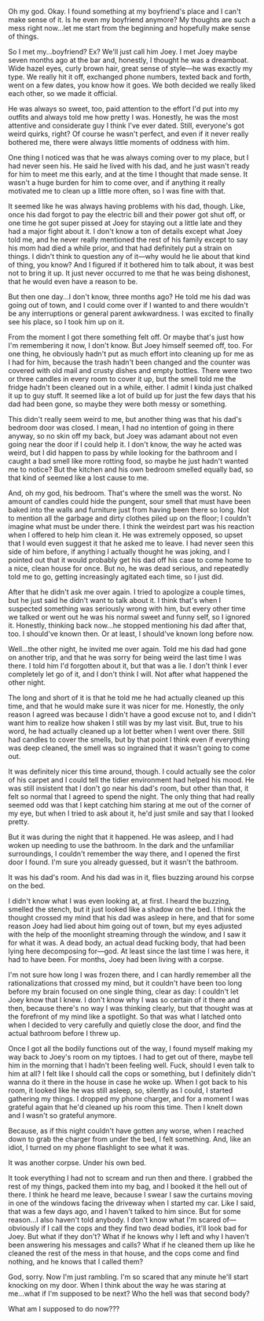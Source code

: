 Oh my god. Okay. I found something at my boyfriend's place and I can't make sense of it. Is he even my boyfriend anymore? My thoughts are such a mess right now...let me start from the beginning and hopefully make sense of things.

So I met my...boyfriend? Ex? We'll just call him Joey. I met Joey maybe seven months ago at the bar and, honestly, I thought he was a dreamboat. Wide hazel eyes, curly brown hair, great sense of style—he was exactly my type. We really hit it off, exchanged phone numbers, texted back and forth, went on a few dates, you know how it goes. We both decided we really liked each other, so we made it official.

He was always so sweet, too, paid attention to the effort I'd put into my outfits and always told me how pretty I was. Honestly, he was the most attentive and considerate guy I think I've ever dated. Still, everyone's got weird quirks, right? Of course he wasn't perfect, and even if it never really bothered me, there were always little moments of oddness with him.

One thing I noticed was that he was always coming over to my place, but I had never seen his. He said he lived with his dad, and he just wasn't ready for him to meet me this early, and at the time I thought that made sense. It wasn't a huge burden for him to come over, and if anything it really motivated me to clean up a little more often, so I was fine with that.

It seemed like he was always having problems with his dad, though. Like, once his dad forgot to pay the electric bill and their power got shut off, or one time he got super pissed at Joey for staying out a little late and they had a major fight about it. I don't know a ton of details except what Joey told me, and he never really mentioned the rest of his family except to say his mom had died a while prior, and that had definitely put a strain on things. I didn't think to question any of it—why would he lie about that kind of thing, you know? And I figured if it bothered him to talk about, it was best not to bring it up. It just never occurred to me that he was being dishonest, that he would even have a reason to be.

But then one day...I don't know, three months ago? He told me his dad was going out of town, and I could come over if I wanted to and there wouldn't be any interruptions or general parent awkwardness. I was excited to finally see his place, so I took him up on it.

From the moment I got there something felt off. Or maybe that's just how I'm remembering it now, I don't know. But Joey himself seemed off, too. For one thing, he obviously hadn't put as much effort into cleaning up for me as I had for him, because the trash hadn't been changed and the counter was covered with old mail and crusty dishes and empty bottles. There were two or three candles in every room to cover it up, but the smell told me the fridge hadn't been cleaned out in a while, either. I admit I kinda just chalked it up to guy stuff. It seemed like a lot of build up for just the few days that his dad had been gone, so maybe they were both messy or something.

This didn't really seem weird to me, but another thing was that his dad's bedroom door was closed. I mean, I had no intention of going in there anyway, so no skin off my back, but Joey was adamant about not even going near the door if I could help it. I don't know, the way he acted was weird, but I did happen to pass by while looking for the bathroom and I caught a bad smell like more rotting food, so maybe he just hadn't wanted me to notice? But the kitchen and his own bedroom smelled equally bad, so that kind of seemed like a lost cause to me.

And, oh my god, his bedroom. That's where the smell was the worst. No amount of candles could hide the pungent, sour smell that must have been baked into the walls and furniture just from having been there so long. Not to mention all the garbage and dirty clothes piled up on the floor; I couldn't imagine what must be under there. I think the weirdest part was his reaction when I offered to help him clean it. He was extremely opposed, so upset that I would even suggest it that he asked me to leave. I had never seen this side of him before, if anything I actually thought he was joking, and I pointed out that it would probably get his dad off his case to come home to a nice, clean house for once. But no, he was dead serious, and repeatedly told me to go, getting increasingly agitated each time, so I just did.

After that he didn't ask me over again. I tried to apologize a couple times, but he just said he didn't want to talk about it. I think that's when I suspected something was seriously wrong with him, but every other time we talked or went out he was his normal sweet and funny self, so I ignored it. Honestly, thinking back now...he stopped mentioning his dad after that, too. I should've known then. Or at least, I should've known long before now.

Well...the other night, he invited me over again. Told me his dad had gone on another trip, and that he was sorry for being weird the last time I was there. I told him I'd forgotten about it, but that was a lie. I don't think I ever completely let go of it, and I don't think I will. Not after what happened the other night.

The long and short of it is that he told me he had actually cleaned up this time, and that he would make sure it was nicer for me. Honestly, the only reason I agreed was because I didn't have a good excuse not to, and I didn't want him to realize how shaken I still was by my last visit. But, true to his word, he had actually cleaned up a lot better when I went over there. Still had candles to cover the smells, but by that point I think even if everything was deep cleaned, the smell was so ingrained that it wasn't going to come out.

It was definitely nicer this time around, though. I could actually see the color of his carpet and I could tell the tidier environment had helped his mood. He was still insistent that I don't go near his dad's room, but other than that, it felt so normal that I agreed to spend the night. The only thing that had really seemed odd was that I kept catching him staring at me out of the corner of my eye, but when I tried to ask about it, he'd just smile and say that I looked pretty.

But it was during the night that it happened. He was asleep, and I had woken up needing to use the bathroom. In the dark and the unfamiliar surroundings, I couldn't remember the way there, and I opened the first door I found. I'm sure you already guessed, but it wasn't the bathroom.

It was his dad's room. And his dad was in it, flies buzzing around his corpse on the bed.

I didn't know what I was even looking at, at first. I heard the buzzing, smelled the stench, but it just looked like a shadow on the bed. I think the thought crossed my mind that his dad was asleep in here, and that for some reason Joey had lied about him going out of town, but my eyes adjusted with the help of the moonlight streaming through the window, and I saw it for what it was. A dead body, an actual dead fucking body, that had been lying here decomposing for—god. At least since the last time I was here, it had to have been. For months, Joey had been living with a corpse.

I'm not sure how long I was frozen there, and I can hardly remember all the rationalizations that crossed my mind, but it couldn't have been too long before my brain focused on one single thing, clear as day: I couldn't let Joey know that I knew. I don't know why I was so certain of it there and then, because there's no way I was thinking clearly, but that thought was at the forefront of my mind like a spotlight. So that was what I latched onto when I decided to very carefully and quietly close the door, and find the actual bathroom before I threw up.

Once I got all the bodily functions out of the way, I found myself making my way back to Joey's room on my tiptoes. I had to get out of there, maybe tell him in the morning that I hadn't been feeling well. Fuck, should I even talk to him at all? I felt like I should call the cops or something, but I definitely didn't wanna do it there in the house in case he woke up. When I got back to his room, it looked like he was still asleep, so, silently as I could, I started gathering my things. I dropped my phone charger, and for a moment I was grateful again that he'd cleaned up his room this time. Then I knelt down and I wasn't so grateful anymore.

Because, as if this night couldn't have gotten any worse, when I reached down to grab the charger from under the bed, I felt something. And, like an idiot, I turned on my phone flashlight to see what it was.

It was another corpse. Under his own bed.

It took everything I had not to scream and run then and there. I grabbed the rest of my things, packed them into my bag, and I booked it the hell out of there. I think he heard me leave, because I swear I saw the curtains moving in one of the windows facing the driveway when I started my car. Like I said, that was a few days ago, and I haven't talked to him since. But for some reason...I also haven't told anybody. I don't know what I'm scared of—obviously if I call the cops and they find two dead bodies, it'll look bad for Joey. But what if they don't? What if he knows why I left and why I haven't been answering his messages and calls? What if he cleaned them up like he cleaned the rest of the mess in that house, and the cops come and find nothing, and he knows that I called them?

God, sorry. Now I'm just rambling. I'm so scared that any minute he'll start knocking on my door. When I think about the way he was staring at me...what if I'm supposed to be next? Who the hell was that second body?

What am I supposed to do now???